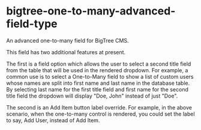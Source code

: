 # bigtree-one-to-many-advanced-field-type
An advanced one-to-many field for BigTree CMS.

This field has two additional features at present.

The first is a field option which allows the user to select a second title field from the table that will be used in the rendered dropdown. For example, a common use is to select a One-to-Many field to show a list of custom users whose names are split into first name and last name in the database table. By selecting last name for the first title field and first name for the second title field the dropdown will display "Doe, John" instead of just "Doe".

The second is an Add Item button label override. For example, in the above scenario, when the one-to-many control is rendered, you could set the label to say, Add User, instead of Add Item.

